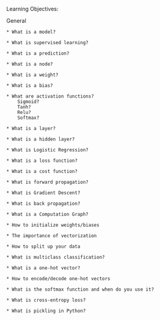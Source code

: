 Learning Objectives:

General

    * What is a model?

    * What is supervised learning?
    
    * What is a prediction?
    
    * What is a node?
    
    * What is a weight?
    
    * What is a bias?
    
    * What are activation functions?
        Sigmoid?
        Tanh?
        Relu?
        Softmax?
    
    * What is a layer?
    
    * What is a hidden layer?
    
    * What is Logistic Regression?
    
    * What is a loss function?
    
    * What is a cost function?
    
    * What is forward propagation?
    
    * What is Gradient Descent?
    
    * What is back propagation?
    
    * What is a Computation Graph?
    
    * How to initialize weights/biases
    
    * The importance of vectorization
    
    * How to split up your data
    
    * What is multiclass classification?
    
    * What is a one-hot vector?
    
    * How to encode/decode one-hot vectors
    
    * What is the softmax function and when do you use it?
    
    * What is cross-entropy loss?
    
    * What is pickling in Python?



